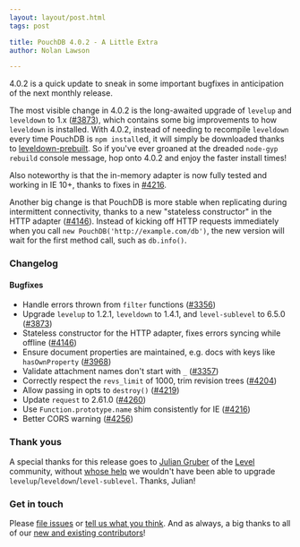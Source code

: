 ```yaml
---
layout: layout/post.html
tags: post

title: PouchDB 4.0.2 - A Little Extra
author: Nolan Lawson

---
```


4.0.2 is a quick update to sneak in some important bugfixes in anticipation of the next monthly release.

The most visible change in 4.0.2 is the long-awaited upgrade of `levelup` and `leveldown` to 1.x ([#3873](https://github.com/pouchdb/pouchdb/issues/3873)), which contains some big improvements to how `leveldown` is installed. With 4.0.2, instead of needing to recompile `leveldown` every time PouchDB is `npm install`ed, it will simply be downloaded thanks to [leveldown-prebuilt](https://github.com/mafintosh/leveldown-prebuilt). So if you've ever groaned at the dreaded `node-gyp rebuild` console message, hop onto 4.0.2 and enjoy the faster install times!

Also noteworthy is that the in-memory adapter is now fully tested and working in IE 10+, thanks to fixes in [#4216](https://github.com/pouchdb/pouchdb/issues/4216).

Another big change is that PouchDB is more stable when replicating during intermittent connectivity, thanks to a new "stateless constructor" in the HTTP adapter ([#4146](https://github.com/pouchdb/pouchdb/issues/4146)). Instead of kicking off HTTP requests immediately when you call `new PouchDB('http://example.com/db')`, the new version will wait for the first method call, such as `db.info()`.

### Changelog

#### Bugfixes

* Handle errors thrown from `filter` functions ([#3356](https://github.com/pouchdb/pouchdb/issues/3356))
* Upgrade `levelup` to 1.2.1, `leveldown` to 1.4.1, and `level-sublevel` to 6.5.0 ([#3873](https://github.com/pouchdb/pouchdb/issues/3873))
* Stateless constructor for the HTTP adapter, fixes errors syncing while offline ([#4146](https://github.com/pouchdb/pouchdb/issues/4146))
* Ensure document properties are maintained, e.g. docs with keys like `hasOwnProperty` ([#3968](https://github.com/pouchdb/pouchdb/issues/3968))
* Validate attachment names don't start with `_` ([#3357](https://github.com/pouchdb/pouchdb/issues/3357))
* Correctly respect the `revs_limit` of 1000, trim revision trees ([#4204](https://github.com/pouchdb/pouchdb/issues/4204))
* Allow passing in opts to `destroy()` ([#4219](https://github.com/pouchdb/pouchdb/issues/4219))
* Update `request` to 2.61.0 ([#4260](https://github.com/pouchdb/pouchdb/issues/4260))
* Use `Function.prototype.name` shim consistently for IE ([#4216](https://github.com/pouchdb/pouchdb/issues/4216))
* Better CORS warning ([#4256](https://github.com/pouchdb/pouchdb/issues/4256))

### Thank yous

A special thanks for this release goes to [Julian Gruber](https://github.com/juliangruber) of the [Level](https://github.com/level) community, without [whose help](https://github.com/dominictarr/level-sublevel/pull/96) we wouldn't have been able to upgrade `levelup`/`leveldown`/`level-sublevel`. Thanks, Julian!

### Get in touch

Please [file issues](https://github.com/pouchdb/pouchdb/issues) or [tell us what you think](https://github.com/pouchdb/pouchdb/blob/master/CONTRIBUTING.md#get-in-touch). And as always, a big thanks to all of our [new and existing contributors](https://github.com/pouchdb/pouchdb/graphs/contributors)!

